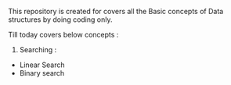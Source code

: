 This repository is created for covers all the Basic concepts of Data structures by doing coding only.

Till today covers below concepts :

1.  Searching :
   * Linear Search
   * Binary search
